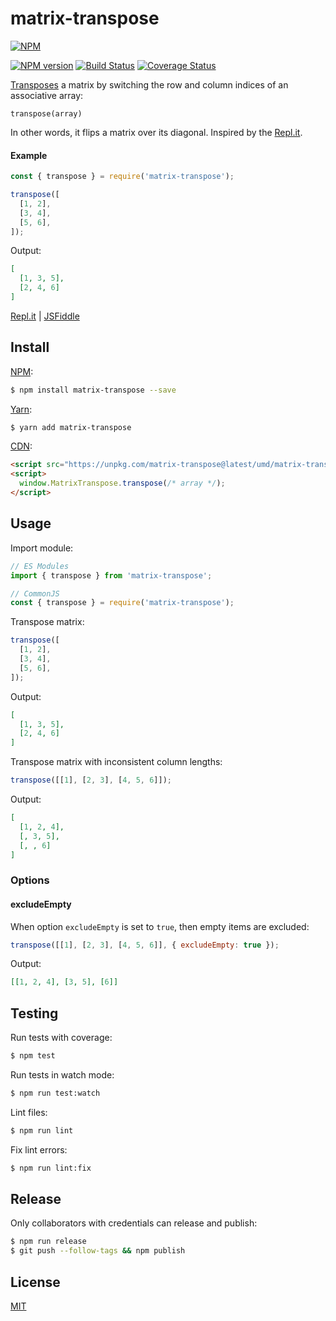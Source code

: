 # matrix-transpose

[![NPM](https://nodei.co/npm/matrix-transpose.png)](https://nodei.co/npm/matrix-transpose/)

[![NPM version](https://img.shields.io/npm/v/matrix-transpose.svg)](https://www.npmjs.com/package/matrix-transpose)
[![Build Status](https://github.com/remarkablemark/matrix-transpose/workflows/build/badge.svg?branch=master)](https://github.com/remarkablemark/matrix-transpose/actions?query=workflow%3Abuild)
[![Coverage Status](https://coveralls.io/repos/github/remarkablemark/matrix-transpose/badge.svg?branch=master)](https://coveralls.io/github/remarkablemark/matrix-transpose?branch=master)

[Transposes](https://wikipedia.org/wiki/Transpose) a matrix by switching the row and column indices of an associative array:

```
transpose(array)
```

In other words, it flips a matrix over its diagonal. Inspired by the [Repl.it](https://repl.it/@remarkablemark/Swap-array-row-and-column).

#### Example

```js
const { transpose } = require('matrix-transpose');

transpose([
  [1, 2],
  [3, 4],
  [5, 6],
]);
```

Output:

```json
[
  [1, 3, 5],
  [2, 4, 6]
]
```

[Repl.it](https://repl.it/@remarkablemark/matrix-transpose) | [JSFiddle](https://jsfiddle.net/remarkablemark/c5upm1bz/)

## Install

[NPM](https://www.npmjs.com/package/matrix-transpose):

```sh
$ npm install matrix-transpose --save
```

[Yarn](https://yarnpkg.com/package/matrix-transpose):

```sh
$ yarn add matrix-transpose
```

[CDN](https://unpkg.com/matrix-transpose/):

```html
<script src="https://unpkg.com/matrix-transpose@latest/umd/matrix-transpose.min.js"></script>
<script>
  window.MatrixTranspose.transpose(/* array */);
</script>
```

## Usage

Import module:

```js
// ES Modules
import { transpose } from 'matrix-transpose';

// CommonJS
const { transpose } = require('matrix-transpose');
```

Transpose matrix:

```js
transpose([
  [1, 2],
  [3, 4],
  [5, 6],
]);
```

Output:

```json
[
  [1, 3, 5],
  [2, 4, 6]
]
```

Transpose matrix with inconsistent column lengths:

```js
transpose([[1], [2, 3], [4, 5, 6]]);
```

Output:

```json
[
  [1, 2, 4],
  [, 3, 5],
  [, , 6]
]
```

### Options

#### excludeEmpty

When option `excludeEmpty` is set to `true`, then empty items are excluded:

```js
transpose([[1], [2, 3], [4, 5, 6]], { excludeEmpty: true });
```

Output:

```json
[[1, 2, 4], [3, 5], [6]]
```

## Testing

Run tests with coverage:

```sh
$ npm test
```

Run tests in watch mode:

```sh
$ npm run test:watch
```

Lint files:

```sh
$ npm run lint
```

Fix lint errors:

```sh
$ npm run lint:fix
```

## Release

Only collaborators with credentials can release and publish:

```sh
$ npm run release
$ git push --follow-tags && npm publish
```

## License

[MIT](https://github.com/remarkablemark/matrix-transpose/blob/master/LICENSE)
